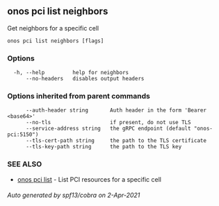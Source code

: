 ## onos pci list neighbors

Get neighbors for a specific cell

```
onos pci list neighbors [flags]
```

### Options

```
  -h, --help         help for neighbors
      --no-headers   disables output headers
```

### Options inherited from parent commands

```
      --auth-header string       Auth header in the form 'Bearer <base64>'
      --no-tls                   if present, do not use TLS
      --service-address string   the gRPC endpoint (default "onos-pci:5150")
      --tls-cert-path string     the path to the TLS certificate
      --tls-key-path string      the path to the TLS key
```

### SEE ALSO

* [onos pci list](onos_pci_list.md)	 - List PCI resources for a specific cell

###### Auto generated by spf13/cobra on 2-Apr-2021
